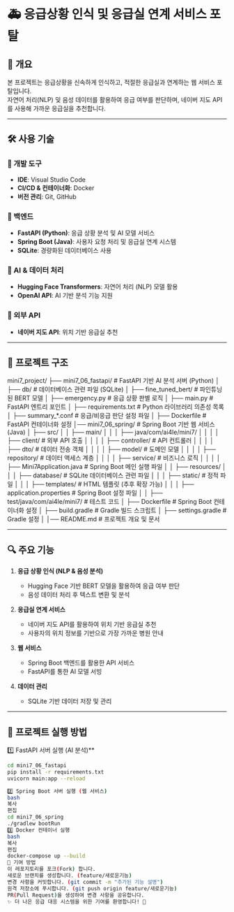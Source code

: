 # 🚑 응급상황 인식 및 응급실 연계 서비스 포탈

## 📌 개요
본 프로젝트는 응급상황을 신속하게 인식하고, 적절한 응급실과 연계하는 웹 서비스 포탈입니다.  
자연어 처리(NLP) 및 음성 데이터를 활용하여 응급 여부를 판단하며, 네이버 지도 API를 사용해 가까운 응급실을 추천합니다.

---

## 🛠 사용 기술

### **📌 개발 도구**
- **IDE**: Visual Studio Code
- **CI/CD & 컨테이너화**: Docker
- **버전 관리**: Git, GitHub

### **📌 백엔드**
- **FastAPI (Python)**: 응급 상황 분석 및 AI 모델 서비스
- **Spring Boot (Java)**: 사용자 요청 처리 및 응급실 연계 시스템
- **SQLite**: 경량화된 데이터베이스 사용

### **📌 AI & 데이터 처리**
- **Hugging Face Transformers**: 자연어 처리 (NLP) 모델 활용
- **OpenAI API**: AI 기반 분석 기능 지원

### **📌 외부 API**
- **네이버 지도 API**: 위치 기반 응급실 추천

---

## 📂 프로젝트 구조
mini7_project/ 
├── mini7_06_fastapi/ # FastAPI 기반 AI 분석 서버 (Python) 
│ ├── db/ # 데이터베이스 관련 파일 (SQLite) 
│ ├── fine_tuned_bert/ # 파인튜닝된 BERT 모델 
│ ├── emergency.py # 응급 상황 판별 로직 
│ ├── main.py # FastAPI 엔트리 포인트 
│ ├── requirements.txt # Python 라이브러리 의존성 목록 
│ ├── summary_*.conf # 응급/비응급 판단 설정 파일 
│ ├── Dockerfile # FastAPI 컨테이너화 설정 
│── mini7_06_spring/ # Spring Boot 기반 웹 서비스 (Java) 
│ ├── src/ 
│ │ ├── main/ 
│ │ │ ├── java/com/ai4le/mini7/ 
│ │ │ │ ├── client/ # 외부 API 호출 
│ │ │ │ ├── controller/ # API 컨트롤러 
│ │ │ │ ├── dto/ # 데이터 전송 객체 
│ │ │ │ ├── model/ # 도메인 모델 
│ │ │ │ ├── repository/ # 데이터 액세스 계층 
│ │ │ │ ├── service/ # 비즈니스 로직 
│ │ │ │ ├── Mini7Application.java # Spring Boot 메인 실행 파일 
│ │ ├── resources/ 
│ │ │ ├── database/ # SQLite 데이터베이스 관련 파일 
│ │ │ ├── static/ # 정적 파일 
│ │ │ ├── templates/ # HTML 템플릿 (추후 확장 가능) 
│ │ │ ├── application.properties # Spring Boot 설정 파일 
│ │ ├── test/java/com/ai4le/mini7/ # 테스트 코드 
│ ├── Dockerfile # Spring Boot 컨테이너화 설정 
│ ├── build.gradle # Gradle 빌드 스크립트 
│ ├── settings.gradle # Gradle 설정 
│ │── README.md # 프로젝트 개요 및 문서


---

## 🔍 주요 기능

1. **응급 상황 인식 (NLP & 음성 분석)**
   - Hugging Face 기반 BERT 모델을 활용하여 응급 여부 판단
   - 음성 데이터 처리 후 텍스트 변환 및 분석

2. **응급실 연계 서비스**
   - 네이버 지도 API를 활용하여 위치 기반 응급실 추천
   - 사용자의 위치 정보를 기반으로 가장 가까운 병원 안내

3. **웹 서비스**
   - Spring Boot 백엔드를 활용한 API 서비스
   - FastAPI를 통한 AI 모델 서빙

4. **데이터 관리**
   - SQLite 기반 데이터 저장 및 관리

---

## 🚀 프로젝트 실행 방법

1️⃣ FastAPI 서버 실행 (AI 분석)**
```bash
cd mini7_06_fastapi
pip install -r requirements.txt
uvicorn main:app --reload

2️⃣ Spring Boot 서버 실행 (웹 서비스)
bash
복사
편집
cd mini7_06_spring
./gradlew bootRun
3️⃣ Docker 컨테이너 실행
bash
복사
편집
docker-compose up --build
🤝 기여 방법
이 레포지토리를 포크(Fork) 합니다.
새로운 브랜치를 생성합니다. (feature/새로운기능)
변경 사항을 커밋합니다. (git commit -m "추가된 기능 설명")
원격 저장소에 푸시합니다. (git push origin feature/새로운기능)
PR(Pull Request)을 생성하여 변경 사항을 공유합니다.
✨ 더 나은 응급 대응 시스템을 위한 기여를 환영합니다! 🚀

